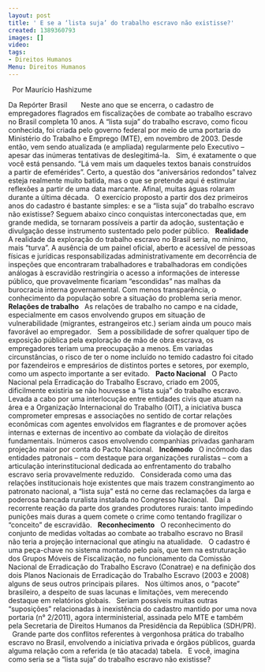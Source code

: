 ```yaml
---
layout: post
title: ' E se a ‘lista suja’ do trabalho escravo não existisse?'
created: 1389360793
images: []
video: 
tags:
- Direitos Humanos
Menu: Direitos Humanos
---
```



 
Por Maurício Hashizume 

Da Repórter Brasil 
 
  
Neste ano que se encerra, o cadastro de empregadores flagrados em fiscalizações de combate ao trabalho escravo no Brasil completa 10 anos. A “lista suja” do trabalho escravo, como ficou conhecida, foi criada pelo governo federal por meio de uma portaria do Ministério do Trabalho e Emprego (MTE), em novembro de 2003. Desde então, vem sendo atualizada (e ampliada) regularmente pelo Executivo – apesar das inúmeras tentativas de deslegitimá-la.
 
Sim, é exatamente o que você está pensando. “Lá vem mais um daqueles textos banais construídos a partir de efemérides”. Certo, a questão dos “aniversários redondos” talvez esteja realmente muito batida, mas o que se pretende aqui é estimular reflexões a partir de uma data marcante. Afinal, muitas águas rolaram durante a última década.
 
O exercício proposto a partir dos dez primeiros anos do cadastro é bastante simples: e se a “lista suja” do trabalho escravo não existisse? Seguem abaixo cinco conquistas interconectadas que, em grande medida, se tornaram possíveis a partir da adoção, sustentação e divulgação desse instrumento sustentado pelo poder público.
 
**Realidade**
 
A realidade da exploração do trabalho escravo no Brasil seria, no mínimo, mais “turva”. A ausência de um painel oficial, aberto e acessível de pessoas físicas e jurídicas responsabilizadas administrativamente em decorrência de inspeções que encontraram trabalhadores e trabalhadoras em condições análogas à escravidão restringiria o acesso a informações de interesse público, que provavelmente ficariam “escondidas” nas malhas da burocracia interna governamental. Com menos transparência, o conhecimento da população sobre a situação do problema seria menor.
 
**Relações de trabalho**
 
As relações de trabalho no campo e na cidade, especialmente em casos envolvendo grupos em situação de vulnerabilidade (migrantes, estrangeiros etc.) seriam ainda um pouco mais favorável ao empregador.
 
Sem a possibilidade de sofrer qualquer tipo de exposição pública pela exploração de mão de obra escrava, os empregadores teriam uma preocupação a menos. Em variadas circunstâncias, o risco de ter o nome incluído no temido cadastro foi citado por fazendeiros e empresários de distintos portes e setores, por exemplo, como um aspecto importante a ser evitado.
 
**Pacto Nacional**
 
O Pacto Nacional pela Erradicação do Trabalho Escravo, criado em 2005, dificilmente existiria se não houvesse a “lista suja” do trabalho escravo. Levada a cabo por uma interlocução entre entidades civis que atuam na área e a Organização Internacional do Trabalho (OIT), a iniciativa busca comprometer empresas e associações no sentido de cortar relações econômicas com agentes envolvidos em flagrantes e de promover ações internas e externas de incentivo ao combate da violação de direitos fundamentais. Inúmeros casos envolvendo companhias privadas ganharam projeção maior por conta do Pacto Nacional.
 
**Incômodo**
 
O incômodo das entidades patronais – com destaque para organizações ruralistas – com a articulação interinstitucional dedicada ao enfrentamento do trabalho escravo seria provavelmente reduzido.
 
Considerada como uma das relações institucionais hoje existentes que mais trazem constrangimento ao patronato nacional, a “lista suja” está no cerne das reclamações da larga e poderosa bancada ruralista instalada no Congresso Nacional.
 
Daí a recorrente reação da parte dos grandes produtores rurais: tanto impedindo punições mais duras a quem comete o crime como tentando fragilizar o “conceito” de escravidão.
 
**Reconhecimento**
 
O reconhecimento do conjunto de medidas voltadas ao combate ao trabalho escravo no Brasil não teria a projeção internacional que atingiu na atualidade.
 
O cadastro é uma peça-chave no sistema montado pelo país, que tem na estruturação dos Grupos Móveis de Fiscalização, no funcionamento da Comissão Nacional de Erradicação do Trabalho Escravo (Conatrae) e na definição dos dois Planos Nacionais de Erradicação do Trabalho Escravo (2003 e 2008) alguns de seus outros principais pilares.
 
Nos últimos anos, o “pacote” brasileiro, a despeito de suas lacunas e limitações, vem merecendo destaque em relatórios globais.
 
Seriam possíveis muitas outras “suposições” relacionadas à inexistência do cadastro mantido por uma nova portaria (n° 2/2011), agora interministerial, assinada pelo MTE e também pela Secretaria de Direitos Humanos da Presidência da República (SDH/PR).
 
Grande parte dos conflitos referentes à vergonhosa prática do trabalho escravo no Brasil, envolvendo a iniciativa privada e órgãos públicos, guarda alguma relação com a referida (e tão atacada) tabela.
 
E você, imagina como seria se a “lista suja” do trabalho escravo não existisse?
 
